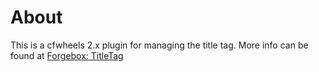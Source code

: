 # About

This is a cfwheels 2.x plugin for managing the title tag. More info can be found at [Forgebox: TitleTag](https://www.forgebox.io/view/cfwheels-titletag-plugin)